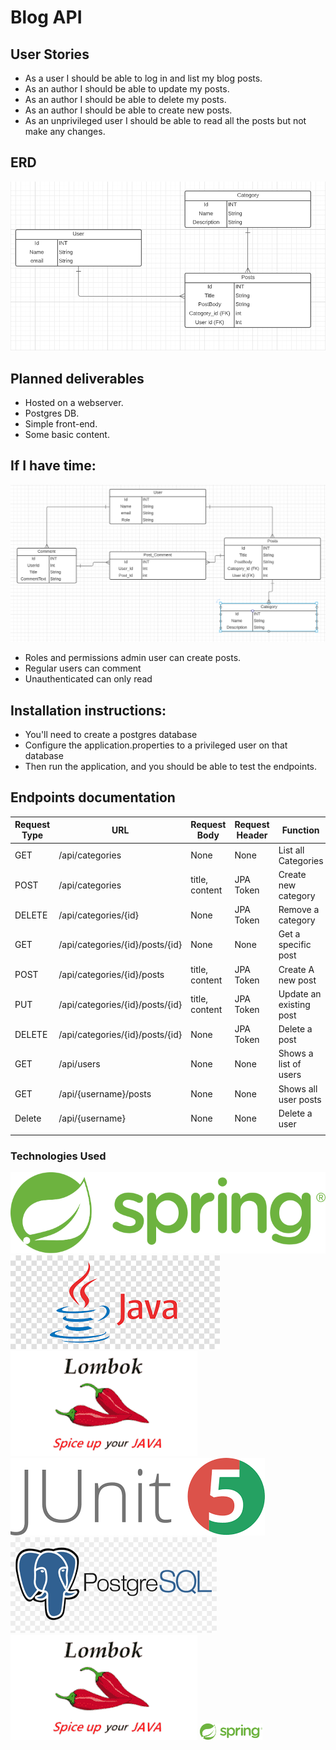 # Blog API

## User Stories

* As a user I should be able to log in and list my blog posts.
* As an author I should be able to update my posts.
* As an author I should be able to delete my posts.
* As an author I should be able to create new posts.
* As an unprivileged user I should be able to read all the posts but not make any changes.

## ERD

![](./README/ERD.png)

## Planned deliverables

* Hosted on a webserver.
* Postgres DB.
* Simple front-end.
* Some basic content.

## If I have time:

![](./README/ambitious.erd.png)

* Roles and permissions admin user can create posts.
* Regular users can comment
* Unauthenticated can only read

## Installation instructions:

* You'll need to create a postgres database
* Configure the application.properties to a privileged user on that database
* Then run the application, and you should be able to test the endpoints.

## Endpoints documentation

| Request Type | URL                             | Request Body   | Request Header | Function                | Access |
|--------------|---------------------------------|----------------|----------------|-------------------------|--------|
| GET          | /api/categories                 | None           | None           | List all Categories     | Any    |
| POST         | /api/categories                 | title, content | JPA Token      | Create new category     | Author |
| DELETE       | /api/categories/{id}            | None           | JPA Token      | Remove a category       | Admin  |
| GET          | /api/categories/{id}/posts/{id} | None           | None           | Get a specific post     | Any    |
| POST         | /api/categories/{id}/posts      | title, content | JPA Token      | Create A new post       | Author |
| PUT          | /api/categories/{id}/posts/{id} | title, content | JPA Token      | Update an existing post | Author |
| DELETE       | /api/categories/{id}/posts/{id} | None           | JPA Token      | Delete a post           | Author |
| GET          | /api/users                      | None           | None           | Shows a list of users   | Any    |
| GET          | /api/{username}/posts           | None           | None           | Shows all user posts    | Any    |
| Delete       | /api/{username}                 | None           | None           | Delete a user           | Admin  |
|              |                                 |                |                |                         |        |

### Technologies Used
![](./README/spring-logo.svg)
![](./README/javalogo.png) ![](./README/lombok.png) ![](./README/junit.png) ![](./README/postgres.png)
![](./README/lombok.png)
<img src="./README/spring-logo.svg" width="100"/>